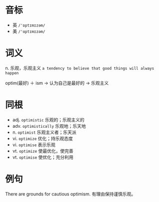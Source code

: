 # 音标

- 英 `/'ɒptɪmɪzəm/`
- 美 `/'ɑptɪmɪzəm/`

# 词义

n. 乐观，乐观主义
`a tendency to believe that good things will always happen`



optim(最好) ＋ ism → 认为自己是最好的 → 乐观主义

# 同根

- adj. `optimistic` 乐观的；乐观主义的
- adv. `optimistically` 乐观地；乐天地
- n. `optimist` 乐观主义者；乐天派
- vi. `optimize` 优化；持乐观态度
- vi. `optimise` 表示乐观
- vt. `optimize` 使最优化，使完善
- vt. `optimise` 使优化；充分利用

# 例句

There are grounds for cautious optimism.
有理由保持谨慎乐观。


